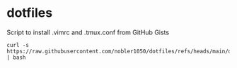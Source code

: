# dotfiles
Script to install .vimrc and .tmux.conf from GitHub Gists

~~~
curl -s https://raw.githubusercontent.com/nobler1050/dotfiles/refs/heads/main/dotfiles.sh | bash
~~~
